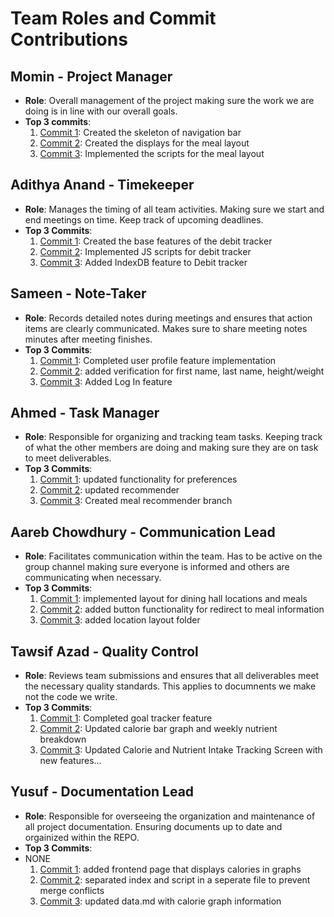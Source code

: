 # Team Roles and Commit Contributions

## Momin - Project Manager
- **Role**: Overall management of the project making sure the work we are doing is in line with our overall goals.
- **Top 3 commits**:
  1. [Commit 1](https://github.com/MominHumayon/326FinalProject/pull/4/commits/0ba6644ca91c691630fd49ea853f906d23be6395): Created the skeleton of navigation bar
  2. [Commit 2](https://github.com/MominHumayon/326FinalProject/pull/9/commits/f149c6a1d31f4d183bf3d65a97726e079dceb54b): Created the displays for the meal layout 
  3. [Commit 3](https://github.com/MominHumayon/326FinalProject/pull/9/commits/573268354851dd0d2d1ea7a4891c56e9a2abe469): Implemented the scripts for the meal layout

## Adithya Anand - Timekeeper
- **Role**: Manages the timing of all team activities. Making sure we start and end meetings on time. Keep track of upcoming deadlines. 
- **Top 3 Commits**:
  1. [Commit 1](https://github.com/MominHumayon/326FinalProject/pull/7/commits/3c1d66cf86c85907e7ba8e796e80394a9d05db97): Created the base features of the debit tracker
  2. [Commit 2](https://github.com/MominHumayon/326FinalProject/pull/7/commits/beac5792fa042c6ce153f72fd6319ad5c4533751): Implemented JS scripts for debit tracker
  3. [Commit 3](https://github.com/MominHumayon/326FinalProject/pull/7/commits/9bf8f9bd33d17f8aeebbbaa6c43fd80331444723): Added IndexDB feature to Debit tracker

## Sameen - Note-Taker
- **Role**: Records detailed notes during meetings and ensures that action items are clearly communicated. Makes sure to share meeting notes minutes after meeting finishes. 
- **Top 3 Commits**:
  1. [Commit 1](https://github.com/MominHumayon/326FinalProject/pull/1/commits/ae7a794508d627dbba1a9e7187e8d57ac23c495e): Completed user profile feature implementation
  2. [Commit 2](https://github.com/MominHumayon/326FinalProject/pull/1/commits/444a297852fdc9cef1d6450ec6ff489864c3f548): added verification for first name, last name, height/weight
  3. [Commit 3](https://github.com/MominHumayon/326FinalProject/pull/1/commits/f13604ae70130520d30f13656931960baac91946): Added Log In feature

## Ahmed - Task Manager
- **Role**: Responsible for organizing and tracking team tasks. Keeping track of what the other members are doing and making sure they are on task to meet deliverables. 
- **Top 3 Commits**:
  1. [Commit 1](https://github.com/MominHumayon/326FinalProject/pull/12/commits/78c8a10f92398702907b7da06b157038a1d1a258): updated functionality for preferences
  2. [Commit 2](https://github.com/MominHumayon/326FinalProject/pull/12/commits/3e4674417c29f88526196749226cde9ea4bf2d15): updated recommender
  3. [Commit 3](https://github.com/MominHumayon/326FinalProject/pull/12): Created meal recommender branch
     
## Aareb Chowdhury - Communication Lead
- **Role**: Facilitates communication within the team. Has to be active on the group channel making sure everyone is informed and others are communicating when necessary.
- **Top 3 Commits**:
  1. [Commit 1](https://github.com/MominHumayon/326FinalProject/pull/8/commits/de41bc3c14a3ede5c2519d7488e3a87859651ff9): implemented layout for dining hall locations and meals
  2. [Commit 2](https://github.com/MominHumayon/326FinalProject/pull/8/commits/59b4c7867c10b2fb18f210ec7abbd9388a162eab): added button functionality for redirect to meal information
  3. [Commit 3](https://github.com/MominHumayon/326FinalProject/pull/8/commits/ef86050e8e64d58b89e5ec56a44bd38482d7d7f7): added location layout folder

     
## Tawsif Azad - Quality Control
- **Role**: Reviews team submissions and ensures that all deliverables meet the necessary quality standards. This applies to documnents we make not the code we write. 
- **Top 3 Commits**:
  1. [Commit 1](https://github.com/MominHumayon/326FinalProject/pull/11/commits/73b0b4c95ccfcb715e7ed5590cc279059e5d998d): Completed goal tracker feature
  2. [Commit 2](https://github.com/MominHumayon/326FinalProject/pull/11/commits/3525fdcab3c90c1a492c4d2ef737104f43f1d340): Updated calorie bar graph and weekly nutrient breakdown
  3. [Commit 3](https://github.com/MominHumayon/326FinalProject/pull/11/commits/082984643d017f550b76dd07c1aa92c195fc49ce): Updated Calorie and Nutrient Intake Tracking Screen with new features…
     
## Yusuf - Documentation Lead
- **Role**: Responsible for overseeing the organization and maintenance of all project documentation. Ensuring documents up to date and orgainized within the REPO.
- **Top 3 Commits**:
- NONE
  1. [Commit 1](https://github.com/MominHumayon/326FinalProject/pull/10/commits/8dc70664f5ed7ddd9e190019547a5112ab938394): added frontend page that displays calories in graphs
  2. [Commit 2](https://github.com/MominHumayon/326FinalProject/pull/10/commits/d0487bf6b41b4b08a53dbc828ab30517258da19b): separated index and script in a seperate file to prevent merge conflicts
  3. [Commit 3](https://github.com/MominHumayon/326FinalProject/commit/f165ab806bc2fe867fe9a3d500470d05daa06030): updated data.md with calorie graph information
